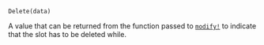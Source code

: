     Delete(data)

A value that can be returned from the function passed to [`modify!`](@ref) to indicate that
the slot has to be deleted while.
